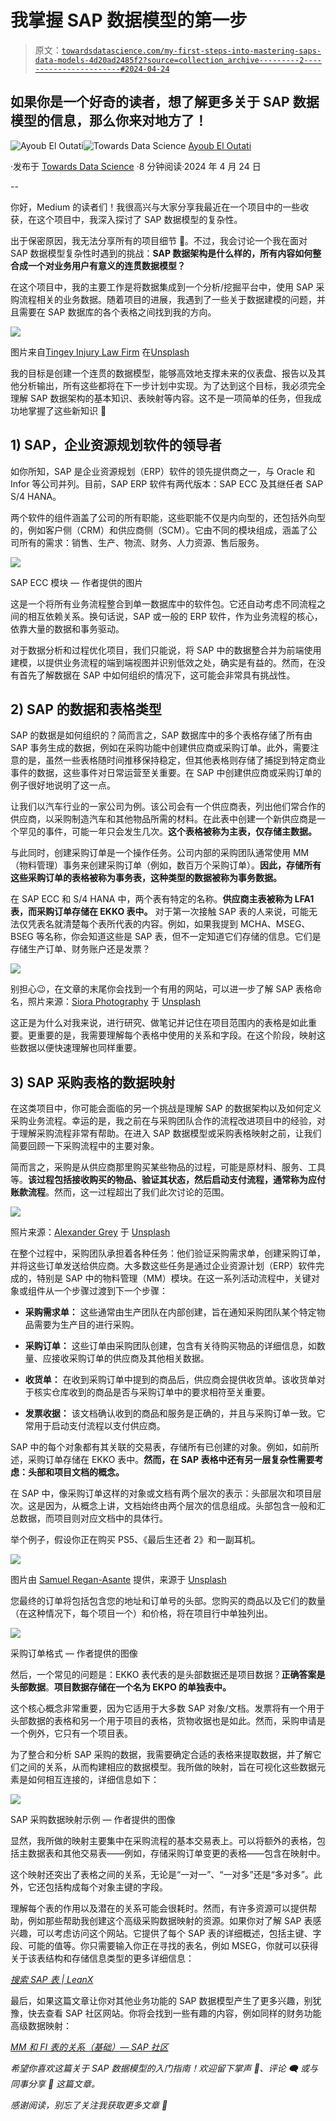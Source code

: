 # 我掌握 SAP 数据模型的第一步

> 原文：[`towardsdatascience.com/my-first-steps-into-mastering-saps-data-models-4d20ad2485f2?source=collection_archive---------2-----------------------#2024-04-24`](https://towardsdatascience.com/my-first-steps-into-mastering-saps-data-models-4d20ad2485f2?source=collection_archive---------2-----------------------#2024-04-24)

## 如果你是一个好奇的读者，想了解更多关于 SAP 数据模型的信息，那么你来对地方了！

[](https://medium.com/@ayoubeloutati?source=post_page---byline--4d20ad2485f2--------------------------------)![Ayoub El Outati](https://medium.com/@ayoubeloutati?source=post_page---byline--4d20ad2485f2--------------------------------)[](https://towardsdatascience.com/?source=post_page---byline--4d20ad2485f2--------------------------------)![Towards Data Science](https://towardsdatascience.com/?source=post_page---byline--4d20ad2485f2--------------------------------) [Ayoub El Outati](https://medium.com/@ayoubeloutati?source=post_page---byline--4d20ad2485f2--------------------------------)

·发布于 [Towards Data Science](https://towardsdatascience.com/?source=post_page---byline--4d20ad2485f2--------------------------------) ·8 分钟阅读·2024 年 4 月 24 日

--

你好，Medium 的读者们！我很高兴与大家分享我最近在一个项目中的一些收获，在这个项目中，我深入探讨了 SAP 数据模型的复杂性。

出于保密原因，我无法分享所有的项目细节 🤫。不过，我会讨论一个我在面对 SAP 数据模型复杂性时遇到的挑战：**SAP 数据架构是什么样的，所有内容如何整合成一个对业务用户有意义的连贯数据模型？**

在这个项目中，我的主要工作是将数据集成到一个分析/挖掘平台中，使用 SAP 采购流程相关的业务数据。随着项目的进展，我遇到了一些关于数据建模的问题，并且需要在 SAP 数据库的各个表格之间找到我的方向。

![](img/8cb6bf346bebe5b3582e0aa11bfefffb.png)

图片来自[Tingey Injury Law Firm](https://unsplash.com/@tingeyinjurylawfirm?utm_source=medium&utm_medium=referral) 在[Unsplash](https://unsplash.com/?utm_source=medium&utm_medium=referral)

我的目标是创建一个连贯的数据模型，能够高效地支撑未来的仪表盘、报告以及其他分析输出，所有这些都将在下一步计划中实现。为了达到这个目标，我必须完全理解 SAP 数据架构的基本知识、表映射等内容。这不是一项简单的任务，但我成功地掌握了这些新知识 🚀

## 1) SAP，企业资源规划软件的领导者

如你所知，SAP 是企业资源规划（ERP）软件的领先提供商之一，与 Oracle 和 Infor 等公司并列。目前，SAP ERP 软件有两代版本：SAP ECC 及其继任者 SAP S/4 HANA。

两个软件的组件涵盖了公司的所有职能，这些职能不仅是内向型的，还包括外向型的，例如客户侧（CRM）和供应商侧（SCM）。它由不同的模块组成，涵盖了公司所有的需求：销售、生产、物流、财务、人力资源、售后服务。

![](img/6e87fa0733ca749e48fcb9a102d93a79.png)

SAP ECC 模块 — 作者提供的图片

这是一个将所有业务流程整合到单一数据库中的软件包。它还自动考虑不同流程之间的相互依赖关系。换句话说，SAP 或一般的 ERP 软件，作为业务流程的核心，依靠大量的数据和事务驱动。

对于数据分析和过程优化项目，我们只能说，将 SAP 中的数据整合并为前端使用建模，以提供业务流程的端到端视图并识别低效之处，确实是有益的。然而，在没有首先了解数据在 SAP 中如何组织的情况下，这可能会非常具有挑战性。

## **2) SAP 的数据和表格类型**

SAP 的数据是如何组织的？简而言之，SAP 数据库中的多个表格存储了所有由 SAP 事务生成的数据，例如在采购功能中创建供应商或采购订单。此外，需要注意的是，虽然一些表格随时间推移保持稳定，但其他表格则存储了捕捉到特定商业事件的数据，这些事件对日常运营至关重要。在 SAP 中创建供应商或采购订单的例子很好地说明了这一点。

让我们以汽车行业的一家公司为例。该公司会有一个供应商表，列出他们常合作的供应商，以采购制造汽车和其他物品所需的材料。在此表中创建一个新供应商是一个罕见的事件，可能一年只会发生几次。**这个表格被称为主表，仅存储主数据。**

与此同时，创建采购订单是一个操作任务。公司内部的采购团队通常使用 MM（物料管理）事务来创建采购订单（例如，数百万个采购订单）。**因此，存储所有这些采购订单的表格被称为事务表，这种类型的数据被称为事务数据。**

在 SAP ECC 和 S/4 HANA 中，两个表有特定的名称。**供应商主表被称为 LFA1 表，而采购订单存储在 EKKO 表中。** 对于第一次接触 SAP 表的人来说，可能无法仅凭表名就清楚每个表所代表的内容。例如，如果我提到 MCHA、MSEG、BSEG 等名称，你会知道这些是 SAP 表，但不一定知道它们存储的信息。它们是存储生产订单、财务账户还是发票？

![](img/f958255e7e0d7b2e033a56b0f40bd16d.png)

别担心😉，在文章的末尾你会找到一个有用的网站，可以进一步了解 SAP 表格命名，照片来源：[Siora Photography](https://unsplash.com/@siora18?utm_source=medium&utm_medium=referral) 于 [Unsplash](https://unsplash.com/?utm_source=medium&utm_medium=referral)

这正是为什么对我来说，进行研究、做笔记并记住在项目范围内的表格是如此重要。更重要的是，我需要理解每个表格中使用的关系和字段。在这个阶段，映射这些数据以便快速理解也同样重要。

## 3) SAP 采购表格的数据映射

在这类项目中，你可能会面临的另一个挑战是理解 SAP 的数据架构以及如何定义采购业务流程。幸运的是，我之前在与采购团队合作的流程改进项目中的经验，对于理解采购流程非常有帮助。在进入 SAP 数据模型或采购表格映射之前，让我们简要回顾一下采购流程中的主要对象。

简而言之，采购是从供应商那里购买某些物品的过程，可能是原材料、服务、工具等。**该过程包括接收购买的物品、验证其状态，然后启动支付流程，通常称为应付账款流程**。然而，这一过程超出了我们此次讨论的范围。

![](img/fe541503b9849389ebafbebe54858cc1.png)

照片来源：[Alexander Grey](https://unsplash.com/@sharonmccutcheon?utm_source=medium&utm_medium=referral) 于 [Unsplash](https://unsplash.com/?utm_source=medium&utm_medium=referral)

在整个过程中，采购团队承担着各种任务：他们验证采购需求单，创建采购订单，并将这些订单发送给供应商。大多数这些任务是通过企业资源计划（ERP）软件完成的，特别是 SAP 中的物料管理（MM）模块。在这一系列活动流程中，关键对象或组件从一个步骤过渡到下一个步骤：

+   **采购需求单：** 这些通常由生产团队在内部创建，旨在通知采购团队某个特定物品需要为生产目的进行采购。

+   **采购订单：** 这些订单由采购团队创建，包含有关待购买物品的详细信息，如数量、应接收采购订单的供应商及其他相关数据。

+   **收货单：** 在收到采购订单中提到的商品后，供应商会提供收货单。该收货单对于核实仓库收到的商品是否与采购订单中的要求相符至关重要。

+   **发票收据：** 该文档确认收到的商品和服务是正确的，并且与采购订单一致。它常用于启动支付流程以支付供应商。

SAP 中的每个对象都有其关联的交易表，存储所有已创建的对象。例如，如前所述，采购订单存储在 EKKO 表中。**然而，在 SAP 表格中还有另一层复杂性需要考虑：头部和项目文档的概念。**

在 SAP 中，像采购订单这样的对象或文档有两个层次的表示：头部层次和项目层次。这是因为，从概念上讲，文档始终由两个层次的信息组成。头部包含一般和汇总数据，而项目则对应文档中的具体行。

举个例子，假设你正在购买 PS5、《最后生还者 2》和一副耳机。

![](img/1fa81f5276dce48331fc186f54c6fc3d.png)

图片由 [Samuel Regan-Asante](https://unsplash.com/@reganography?utm_source=medium&utm_medium=referral) 提供，来源于 [Unsplash](https://unsplash.com/?utm_source=medium&utm_medium=referral)

您最终的订单将包括包含您的地址和订单号的头部。您购买的商品以及它们的数量（在这种情况下，每个项目一个）和价格，将在项目行中单独列出。

![](img/fd89b2050e5b4a45fbd47a288641b095.png)

采购订单格式 — 作者提供的图像

然后，一个常见的问题是：EKKO 表代表的是头部数据还是项目数据？**正确答案是头部数据**。**项目数据存储在一个名为 EKPO 的单独表中。**

这个核心概念非常重要，因为它适用于大多数 SAP 对象/文档。发票将有一个用于头部数据的表格和另一个用于项目的表格，货物收据也是如此。然而，采购申请是一个例外，它只有一个项目表。

为了整合和分析 SAP 采购的数据，我需要确定合适的表格来提取数据，并了解它们之间的关系，从而构建相应的数据模型。我所做的映射，旨在可视化这些数据元素是如何相互连接的，详细信息如下：

![](img/fec062712a43b7c01ef20a22dedbdef0.png)

SAP 采购数据映射示例 — 作者提供的图像

显然，我所做的映射主要集中在采购流程的基本交易表上。可以将额外的表格，包括主数据表和其他交易表——例如，存储采购订单变更的表格——包含在映射中。

这个映射还突出了表格之间的关系，无论是“一对一”、“一对多”还是“多对多”。此外，它还包括构成每个对象主键的字段。

理解每个表的作用以及潜在的关系可能会很耗时。然而，有许多资源可以提供帮助，例如那些帮助我创建这个高级采购数据映射的资源。如果你对了解 SAP 表感兴趣，可以考虑访问这个网站。它提供了每个 SAP 表的详细概述，包括主键、字段、可能的值等。你只需要输入你正在寻找的表名，例如 MSEG，你就可以获得关于该表结构和存储信息类型的更多详细信息：

[*搜索 SAP 表 | LeanX*](https://leanx.eu/en/sap/table/search)

最后，如果这篇文章让你对其他业务功能的 SAP 数据模型产生了更多兴趣，别犹豫，快去查看 SAP 社区网站。你将会找到一些有趣的内容，例如同样的财务功能高级数据映射：

[*MM 和 FI 表的关系（基础）— SAP 社区*](https://community.sap.com/t5/technology-blogs-by-members/a-relationship-basic-of-mm-and-fi-tables/ba-p/13319086)

*希望你喜欢这篇关于 SAP 数据模型的入门指南！欢迎留下掌声 👏、评论 🗨️ 或与同事分享 📨 这篇文章。*

*感谢阅读，别忘了关注我获取更多文章 🚀*
